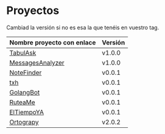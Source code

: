 # Proyectos

Cambiad la versión si no es esa la que tenéis en vuestro tag.

| Nombre proyecto con enlace                                              | Versión |
|-------------------------------------------------------------------------|---------|
| [TabulAsk](https://github.com/Curso-DA-Python-I/TabulAsk)               | v1.0.0  |
| [MessagesAnalyzer](https://github.com/BotAnalyzer/MessagesAnalyzer)     | v1.0.0 |
| [NoteFinder](https://github.com/Python-V-AgilGRX/NoteFinder)            | v0.0.1 |
| [txh](https://github.com/typescript-caterpillar/txh)                    | v0.0.1 |
| [GolangBot](https://github.com/GolangParty/GolangRepo)                  | v0.0.1 |
| [RuteaMe](https://github.com/skladores/RuteaMe)                         | v0.0.1 |
| [ElTiempoYA](https://github.com/Kotlin-Boom-gang/TDD-Kotlin-Team)       | v0.0.1  |
| [Ortograpy](https://github.com/Python-Group-VII/Orthograpy)             | v2.0.2  |
